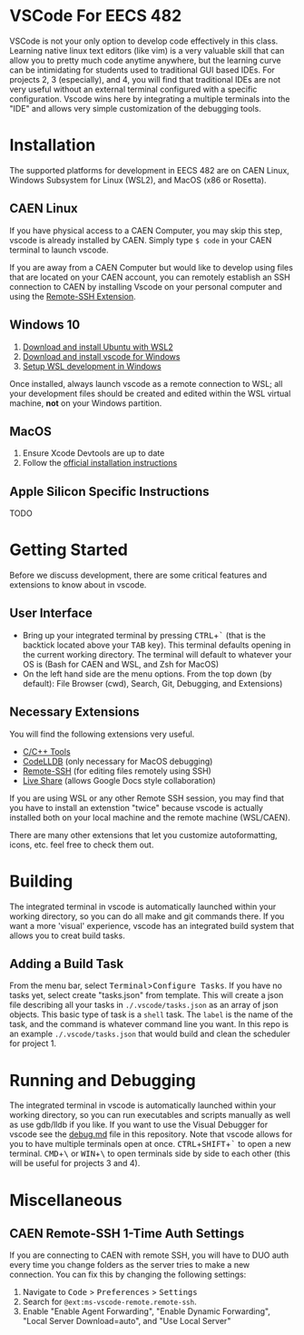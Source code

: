 <h1>VSCode For EECS 482</h1>

VSCode is not your only option to develop code effectively in this class. Learning native linux text editors (like vim) is a very valuable skill that can allow you to pretty much code anytime anywhere, but the learning curve can be intimidating for students used to traditional GUI based IDEs. For projects 2, 3 (especially), and 4, you will find that traditional IDEs are not very useful without an external terminal configured with a specific configuration. Vscode wins here by integrating a multiple terminals into the "IDE" and allows very simple customization of the debugging tools.

<h1>Installation</h1>

The supported platforms for development in EECS 482 are on CAEN Linux, Windows Subsystem for Linux (WSL2), and MacOS (x86 or Rosetta).

<h2>CAEN Linux</h2>

If you have physical access to a CAEN Computer, you may skip this step, vscode is already installed by CAEN. Simply type `$ code` in your CAEN terminal to launch vscode.

If you are away from a CAEN Computer but would like to develop using files that are located on your CAEN account, you can remotely establish an SSH connection to CAEN by installing Vscode on your personal computer and using the [Remote-SSH Extension](https://marketplace.visualstudio.com/items?itemName=ms-vscode-remote.remote-ssh).

<h2>Windows 10</h2>

1. [Download and install Ubuntu with WSL2](https://docs.microsoft.com/en-us/windows/wsl/install-win10)
2. [Download and install vscode for Windows](https://code.visualstudio.com/docs/setup/windows)
3. [Setup WSL development in Windows](https://code.visualstudio.com/docs/remote/wsl)
   
Once installed, always launch vscode as a remote connection to WSL; all your development files should be created and edited within the WSL virtual machine, **not** on your Windows partition.

<h2>MacOS</h2>

1. Ensure Xcode Devtools are up to date
2. Follow the [official installation instructions](https://code.visualstudio.com/docs/setup/mac)

<h2>Apple Silicon Specific Instructions</h2>

TODO

<h1>Getting Started</h1>

Before we discuss development, there are some critical features and extensions to know about in vscode.

<h2>User Interface</h2>
   
* Bring up your integrated terminal by pressing <kbd>CTRL</kbd>+<kbd>`</kbd> (that is the backtick located above your <kbd>TAB</kbd> key). This terminal defaults opening in the current working directory. The terminal will default to whatever your OS is (Bash for CAEN and WSL, and Zsh for MacOS)
* On the left hand side are the menu options. From the top down (by default): File Browser (cwd), Search, Git, Debugging, and Extensions)

<h2>Necessary Extensions</h2>
You will find the following extensions very useful.

- [C/C++ Tools](https://marketplace.visualstudio.com/items?itemName=ms-vscode.cpptools)
- [CodeLLDB](https://marketplace.visualstudio.com/items?itemName=vadimcn.vscode-lldb) (only necessary for MacOS debugging)
- [Remote-SSH](https://marketplace.visualstudio.com/items?itemName=ms-vscode-remote.remote-ssh) (for editing files remotely using SSH)
- [Live Share](https://marketplace.visualstudio.com/items?itemName=MS-vsliveshare.vsliveshare) (allows Google Docs style collaboration)

If you are using WSL or any other Remote SSH session, you may find that you have to install an extenstion "twice" because vscode is actually installed both on your local machine and the remote machine (WSL/CAEN). 

There are many other extensions that let you customize autoformatting, icons, etc. feel free to check them out.

<h1>Building</h1>

The integrated terminal in vscode is automatically launched within your working directory, so you can do all make and git commands there. If you want a more 'visual' experience, vscode has an integrated build system that allows you to creat build tasks.

<h2>Adding a Build Task</h2>

From the menu bar, select <kbd>Terminal</kbd>><kbd>Configure Tasks</kbd>. If you have no tasks yet, select create "tasks.json" from template. This will create a json file describing all your tasks in `./.vscode/tasks.json` as an array of json objects. This basic type of task is a `shell` task. The `label` is the name of the task, and the command is whatever command line you want. In this repo is an example `./.vscode/tasks.json` that would build and clean the scheduler for project 1. 


<h1>Running and Debugging</h1>

The integrated terminal in vscode is automatically launched within your working directory, so you can run executables and scripts manually as well as use gdb/lldb if you like. If you want to use the Visual Debugger for vscode see the [debug.md](./debug.md) file in this repository. Note that vscode allows for you to have multiple terminals open at once. <kbd>CTRL</kbd>+<kbd>SHIFT</kbd>+<kbd>`</kbd> to open a new terminal. <kbd>CMD</kbd>+<kbd>\\</kbd> or <kbd>WIN</kbd>+<kbd>\\</kbd> to open terminals side by side to each other (this will be useful for projects 3 and 4).
<h1>Miscellaneous</h1>

<h2>CAEN Remote-SSH 1-Time Auth Settings</h2>

If you are connecting to CAEN with remote SSH, you  will have to DUO auth every time you change folders as the server tries to make a new connection. You can fix this by changing the following settings:

1. Navigate to <kbd>Code</kbd> > <kbd>Preferences</kbd> > <kbd>Settings</kbd>
2. Search for `@ext:ms-vscode-remote.remote-ssh`. 
3. Enable "Enable Agent Forwarding", "Enable Dynamic Forwarding", "Local Server Download=auto", and "Use Local Server"